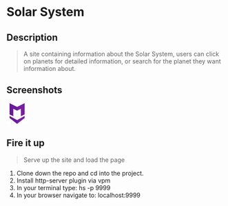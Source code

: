 # Solar System

## Description
>A site containing information about the Solar System, users can click on planets for detailed information, or search for the planet they want information about.

## Screenshots

![alt text](https://github.com/adam-p/markdown-here/raw/master/src/common/images/icon48.png "Logo Title Text 1")


## Fire it up

>Serve up the site and load the page

1. Clone down the repo and cd into the project.
1. Install http-server plugin via vpm
1. In your terminal type: hs -p 9999
1. In your browser navigate to: localhost:9999
